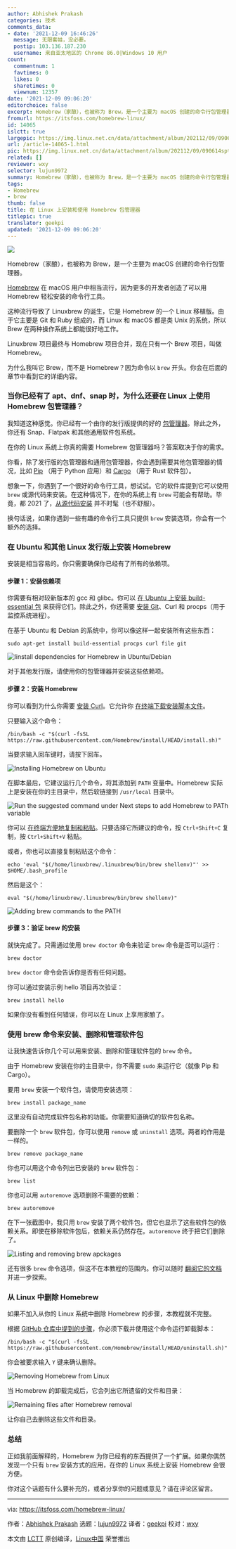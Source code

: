 ```yaml
---
author: Abhishek Prakash
categories: 技术
comments_data:
- date: '2021-12-09 16:46:26'
  message: 无限套娃，没必要。
  postip: 103.136.187.230
  username: 来自亚太地区的 Chrome 86.0|Windows 10 用户
count:
  commentnum: 1
  favtimes: 0
  likes: 0
  sharetimes: 0
  viewnum: 12357
date: '2021-12-09 09:06:20'
editorchoice: false
excerpt: Homebrew（家酿），也被称为 Brew，是一个主要为 macOS 创建的命令行包管理器。
fromurl: https://itsfoss.com/homebrew-linux/
id: 14065
islctt: true
largepic: https://img.linux.net.cn/data/attachment/album/202112/09/090614sptwo73z73f7fw7u.jpg
url: /article-14065-1.html
pic: https://img.linux.net.cn/data/attachment/album/202112/09/090614sptwo73z73f7fw7u.jpg.thumb.jpg
related: []
reviewer: wxy
selector: lujun9972
summary: Homebrew（家酿），也被称为 Brew，是一个主要为 macOS 创建的命令行包管理器。
tags:
- Homebrew
- brew
thumb: false
title: 在 Linux 上安装和使用 Homebrew 包管理器
titlepic: true
translator: geekpi
updated: '2021-12-09 09:06:20'
---
```


![](https://img.linux.net.cn/data/attachment/album/202112/09/090614sptwo73z73f7fw7u.jpg)


Homebrew（家酿），也被称为 Brew，是一个主要为 macOS 创建的命令行包管理器。


[Homebrew](https://brew.sh/) 在 macOS 用户中相当流行，因为更多的开发者创造了可以用 Homebrew 轻松安装的命令行工具。


这种流行导致了 Linuxbrew 的诞生，它是 Homebrew 的一个 Linux 移植版。由于它主要是 Git 和 Ruby 组成的，而 Linux 和 macOS 都是类 Unix 的系统，所以 Brew 在两种操作系统上都能很好地工作。


Linuxbrew 项目最终与 Homebrew 项目合并，现在只有一个 Brew 项目，叫做 Homebrew。


为什么我叫它 Brew，而不是 Homebrew？因为命令以 `brew` 开头。你会在后面的章节中看到它的详细内容。


### 当你已经有了 apt、dnf、snap 时，为什么还要在 Linux 上使用 Homebrew 包管理器？


我知道这种感觉。你已经有一个由你的发行版提供的好的 [包管理器](https://itsfoss.com/package-manager/)。除此之外，你还有 Snap、Flatpak 和其他通用软件包系统。


在你的 Linux 系统上你真的需要 Homebrew 包管理器吗？答案取决于你的需求。


你看，除了发行版的包管理器和通用包管理器，你会遇到需要其他包管理器的情况，比如 [Pip](https://itsfoss.com/install-pip-ubuntu/) （用于 Python 应用）和 [Cargo](https://itsfoss.com/install-rust-cargo-ubuntu-linux/) （用于 Rust 软件包）。


想象一下，你遇到了一个很好的命令行工具，想试试。它的软件库提到它可以使用 `brew` 或源代码来安装。在这种情况下，在你的系统上有 `brew` 可能会有帮助。毕竟，都 2021 了，[从源代码安装](https://itsfoss.com/install-software-from-source-code/) 并不时髦（也不舒服）。


换句话说，如果你遇到一些有趣的命令行工具只提供 `brew` 安装选项，你会有一个额外的选择。


### 在 Ubuntu 和其他 Linux 发行版上安装 Homebrew


安装是相当容易的。你只需要确保你已经有了所有的依赖项。


#### 步骤 1：安装依赖项


你需要有相对较新版本的 gcc 和 glibc。你可以 [在 Ubuntu 上安装 build-essential 包](https://itsfoss.com/build-essential-ubuntu/) 来获得它们。除此之外，你还需要 [安装 Git](https://itsfoss.com/install-git-ubuntu/)、Curl 和 procps（用于监控系统进程）。


在基于 Ubuntu 和 Debian 的系统中，你可以像这样一起安装所有这些东西：



```
sudo apt-get install build-essential procps curl file git

```

![Iinstall dependencies for Homebrew in Ubuntu/Debian](https://img.linux.net.cn/data/attachment/album/202112/09/090620wou7fktsevo2fntd.png)


对于其他发行版，请使用你的包管理器并安装这些依赖项。


#### 步骤 2：安装 Homebrew


你可以看到为什么你需要 [安装 Curl](https://itsfoss.com/install-curl-ubuntu/)。它允许你 [在终端下载安装脚本文件](https://itsfoss.com/download-files-from-linux-terminal/)。


只要输入这个命令：



```
/bin/bash -c "$(curl -fsSL https://raw.githubusercontent.com/Homebrew/install/HEAD/install.sh)"

```

当要求输入回车键时，请按下回车。


![Installing Homebrew on Ubuntu](https://img.linux.net.cn/data/attachment/album/202112/09/090620wl63mhoxxhywiyqr.png)


在脚本最后，它建议运行几个命令，将其添加到 `PATH` 变量中。Homebrew 实际上是安装在你的主目录中，然后软链接到 `/usr/local` 目录中。


![Run the suggested command under Next steps to add Homebrew to PATh variable](https://img.linux.net.cn/data/attachment/album/202112/09/090621p12c1vjvsv2vzovz.png)


你可以 [在终端方便地复制和粘贴](https://itsfoss.com/copy-paste-linux-terminal/)。只要选择它所建议的命令，按 `Ctrl+Shift+C` 复制，按 `Ctrl+Shift+V` 粘贴。


或者，你也可以直接复制粘贴这个命令：



```
echo 'eval "$(/home/linuxbrew/.linuxbrew/bin/brew shellenv)"' >> $HOME/.bash_profile

```

然后是这个：



```
eval "$(/home/linuxbrew/.linuxbrew/bin/brew shellenv)"

```

![Adding brew commands to the PATH](https://img.linux.net.cn/data/attachment/album/202112/09/090621as5lrr2m7zlrodpx.png)


#### 步骤 3：验证 brew 的安装


就快完成了。只需通过使用 `brew doctor` 命令来验证 `brew` 命令是否可以运行：



```
brew doctor

```

`brew doctor` 命令会告诉你是否有任何问题。


你可以通过安装示例 hello 项目再次验证：



```
brew install hello

```

如果你没有看到任何错误，你可以在 Linux 上享用家酿了。


### 使用 brew 命令来安装、删除和管理软件包


让我快速告诉你几个可以用来安装、删除和管理软件包的 `brew` 命令。


由于 Homebrew 安装在你的主目录中，你不需要 `sudo` 来运行它（就像 Pip 和 Cargo）。


要用 `brew` 安装一个软件包，请使用安装选项：



```
brew install package_name

```

这里没有自动完成软件包名称的功能。你需要知道确切的软件包名称。


要删除一个 `brew` 软件包，你可以使用 `remove` 或 `uninstall` 选项。两者的作用是一样的。



```
brew remove package_name

```

你也可以用这个命令列出已安装的 `brew` 软件包：



```
brew list

```

你也可以用 `autoremove` 选项删除不需要的依赖：



```
brew autoremove

```

在下一张截图中，我只用 `brew` 安装了两个软件包，但它也显示了这些软件包的依赖关系。即使在移除软件包后，依赖关系仍然存在。`autoremove` 终于把它们删除了。


![Listing and removing brew apckages](https://img.linux.net.cn/data/attachment/album/202112/09/090621cwwe2evtsnj68tv8.png)


还有很多 `brew` 命令选项，但这不在本教程的范围内。你可以随时 [翻阅它的文档](https://docs.brew.sh/Manpage) 并进一步探索。


### 从 Linux 中删除 Homebrew


如果不加入从你的 Linux 系统中删除 Homebrew 的步骤，本教程就不完整。


根据 [GitHub 仓库中提到的步骤](https://github.com/homebrew/install#uninstall-homebrew)，你必须下载并使用这个命令运行卸载脚本：



```
/bin/bash -c "$(curl -fsSL https://raw.githubusercontent.com/Homebrew/install/HEAD/uninstall.sh)"

```

你会被要求输入 `Y` 键来确认删除。


![Removing Homebrew from Linux](https://img.linux.net.cn/data/attachment/album/202112/09/090621ry044mh0ukyht3gj.png)


当 Homebrew 的卸载完成后，它会列出它所遗留的文件和目录：


![Remaining files after Homebrew removal](https://img.linux.net.cn/data/attachment/album/202112/09/090622mh1h1dhavo7zvshd.png)


让你自己去删除这些文件和目录。


### 总结


正如我前面解释的，Homebrew 为你已经有的东西提供了一个扩展。如果你偶然发现一个只有 `brew` 安装方式的应用，在你的 Linux 系统上安装 Homebrew 会很方便。


你对这个话题有什么要补充的，或者分享你的问题或意见？请在评论区留言。




---


via: <https://itsfoss.com/homebrew-linux/>


作者：[Abhishek Prakash](https://itsfoss.com/author/abhishek/) 选题：[lujun9972](https://github.com/lujun9972) 译者：[geekpi](https://github.com/geekpi) 校对：[wxy](https://github.com/wxy)


本文由 [LCTT](https://github.com/LCTT/TranslateProject) 原创编译，[Linux中国](https://linux.cn/) 荣誉推出
